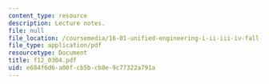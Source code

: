 ```yaml
---
content_type: resource
description: Lecture notes.
file: null
file_location: /coursemedia/16-01-unified-engineering-i-ii-iii-iv-fall-2005-spring-2006/e684f6d6a00fcb5bcb8e9c77322a791a_f12_0304.pdf
file_type: application/pdf
resourcetype: Document
title: f12_0304.pdf
uid: e684f6d6-a00f-cb5b-cb8e-9c77322a791a
---
```

